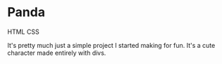 # Panda
HTML CSS

It's pretty much just a simple project I started making for fun. It's a cute character made entirely with divs.
